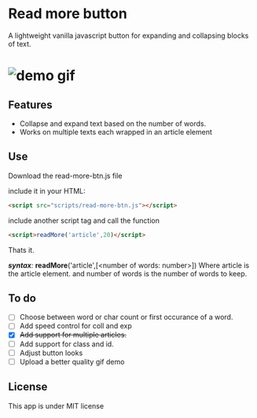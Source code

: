# Read more button

A lightweight vanilla javascript button for expanding and collapsing blocks of text.


![demo gif](https://github.com/gumbol/read-more-btn/public/images/read-more-btn--demo.gif)
=======
## Features

- Collapse and expand text based on the number of words.
- Works on multiple texts each wrapped in an article element


## Use

Download the read-more-btn.js file

include it in your HTML:
```html
<script src="scripts/read-more-btn.js"></script>
```
include another script tag and call the function
```html
<script>readMore('article',20)</script>
```
Thats it.

_**syntax**:_ 
**readMore**('article',[\<number of words: number\>])
Where article is the article element. and number of words is the number of words to keep.

## To do

- [ ] Choose between word or char count or first occurance of a word.
- [ ] Add speed control for coll and exp
- [x] ~~Add support for multiple articles.~~
- [ ] Add support for class and id.
- [ ] Adjust button looks
- [ ] Upload a better quality gif demo

## License
This app is under MIT license
